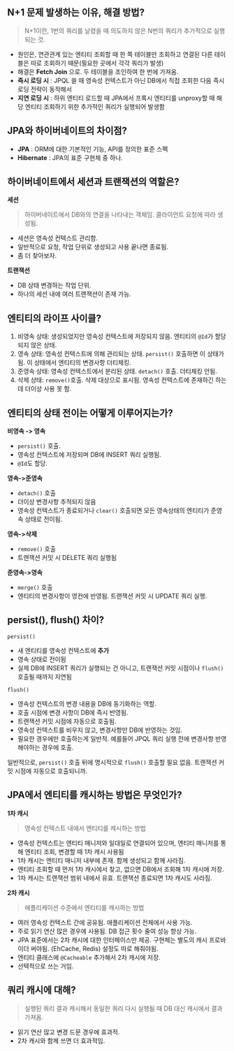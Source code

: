 
## <a id="1">N+1 문제 발생하는 이유, 해결 방법?</a>
> N+1이란, 1번의 쿼리를 날렸을 때 의도하지 않은 N번의 쿼리가 추가적으로 실행되는 것.

- 원인은, 연관관계 있는 엔티티 조회할 때 한 쪽 테이블만 조회하고 연결된 다른 테이블은 따로 조회하기 때문(필요한 곳에서 각각 쿼리가 발생)
- 해결은 **Fetch Join** 으로. 두 테이블을 조인하여 한 번에 가져옴.
- **즉시 로딩 시** : JPQL 쓸 때 영속성 컨텍스트가 아닌 DB에서 직접 조회한 다음 즉시로딩 전략이 동작해서
- **지연 로딩 시** : 하위 엔티티 로드할 때 JPA에서 프록시 엔티티를 unproxy할 때 해당 엔티티 조회하기 위한 추가적인 쿼리가 실행되어 발생함

## <a id="2">JPA와 하이버네이트의 차이점?</a>
- **JPA** : ORM에 대한 기본적인 기능, API를 정의한 표준 스펙
- **Hibernate** : JPA의 표준 구현체 중 하나. 

## <a id="3">하이버네이트에서 세션과 트랜잭션의 역할은?</a>
**세션**
> 하이버네이트에서 DB와의 연결을 나타내는 객체임. 클라이언트 요청에 따라 생성됨.

- 세션은 영속성 컨텍스트 관리함.
- 일반적으로 요청, 작업 단위로 생성되고 사용 끝나면 종료됨.
- 좀 더 찾아보자.

**트랜잭션**
- DB 상태 변경하는 작업 단위.
- 하나의 세션 내에 여러 트랜잭션이 존재 가능.

## <a id="4">엔티티의 라이프 사이클?</a>
1. 비영속 상태: 생성되었지만 영속성 컨텍스트에 저장되지 않음. 엔티티의 `@Id`가 할당되지 않은 상태.
2. 영속 상태: 영속성 컨텍스트에 의해 관리되는 상태. `persist()` 호출하면 이 상태가 됨. 이 상태에서 엔티티의 변경사항 더티체킹.
3. 준영속 상태: 영속성 컨텍스트에서 분리된 상태. `detach()` 호출. 더티체킹 안됨.
4. 삭제 상태: `remove()`호출. 삭제 대상으로 표시됨. 영속성 컨텍스트에 존재하긴 하는데 더이상 사용 못 함.

## <a id="5">엔티티의 상태 전이는 어떻게 이루어지는가?</a>
**비영속 -> 영속**
- `persist()` 호출.
- 영속성 컨텍스트에 저장되며 DB에 INSERT 쿼리 실행됨.
- `@Id`도 할당.

**영속->준영속**
- `detach()` 호출
- 더이상 변경사항 추적되지 않음
- 영속성 컨텍스트가 종료되거나 `clear()` 호출되면 모든 영속상태의 엔티티가 준영속 상태로 전이됨.

**영속->삭제**
- `remove()` 호출
- 트랜잭션 커밋 시 DELETE 쿼리 실행됨

**준영속->영속**
- `merge()` 호출
- 엔티티의 변경사항이 영컨에 반영됨. 트랜잭션 커밋 시 UPDATE 쿼리 실행.

## <a id="6">persist(), flush() 차이?</a>
`persist()`  
- 새 엔티티를 영속성 컨텍스트에 **추가**
- 영속 상태로 전이됨
- 실제 DB에 INSERT 쿼리가 실행되는 건 아니고, 트랜잭션 커밋 시점이나 `flush()` 호출될 때까지 지연됨

`flush()`  
- 영속성 컨텍스트의 변경 내용을 DB에 동기화하는 역할.
- 호출 시점에 변경 사항이 DB에 즉시 반영됨.
- 트랜잭션 커밋 시점에 자동으로 호출됨.
- 영속성 컨텍스트를 비우지 않고, 변경사항만 DB에 반영하는 것임.
- 필요한 경우에만 호출하는게 일반적. 예를들어 JPQL 쿼리 실행 전에 변경사항 반영해야하는 경우에 호출.

일반적으로, `persist()` 호출 뒤에 명시적으로 `flush()` 호출할 필요 없음. 트랜잭션 커밋 시점에 자동으로 호출되니까.  

## <a id="7">JPA에서 엔티티를 캐시하는 방법은 무엇인가?</a>
**1차 캐시**
> 영속성 컨텍스트 내에서 엔티티를 캐시하는 방법

- 영속성 컨텍스트는 엔티티 매니저와 일대일로 연결되어 있으며, 엔티티 매니저를 통해 엔티티 조회, 변경할 때 1차 캐시 사용됨
- 1차 캐시는 엔티티 매니저 내부에 존재. 함께 생성되고 함께 사라짐.
- 엔티티 조회할 때 먼저 1차 캐시에서 찾고, 없으면 DB에서 조회해 1차 캐시에 저장.
- 1차 캐시는 트랜잭션 범위 내에서 유효. 트랜잭션 종료되면 1차 캐시도 사라짐.

**2차 캐시**
> 애플리케이션 수준에서 엔티티를 캐시하는 방법

- 여러 영속성 컨텍스트 간에 공유됨. 애플리케이션 전체에서 사용 가능.
- 주로 읽기 연산 많은 경우에 사용됨. DB 접근 횟수 줄여 성능 향상 가능.
- JPA 표준에서는 2차 캐시에 대한 인터페이스만 제공. 구현체는 별도의 캐시 프로바이더 써야됨. (EhCache, Redis) 설정도 따로 해줘야됨.
- 엔티티 클래스에 `@Cacheable` 추가해서 2차 캐시에 저장.
- 선택적으로 쓰는 거임.

## <a id="8">쿼리 캐시에 대해?</a>
> 실행된 쿼리 결과 캐시해서 동일한 쿼리 다시 실행될 때 DB 대신 캐시에서 결과 가져옴.

- 읽기 연산 많고 변경 드문 경우에 효과적.
- 2차 캐시와 함께 쓰면 더 효과적임. 
